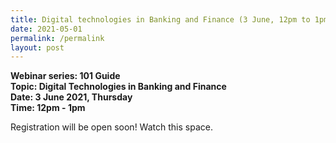 ```yaml
---
title: Digital technologies in Banking and Finance (3 June, 12pm to 1pm)
date: 2021-05-01
permalink: /permalink
layout: post
---
```







**Webinar series: 101 Guide </br>
Topic: Digital Technologies in Banking and Finance</br> 
Date: 3 June 2021, Thursday</br>
Time: 12pm - 1pm**

Registration will be open soon! Watch this space. 